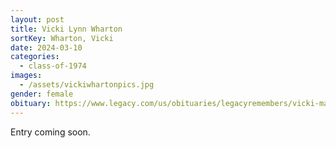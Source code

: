 ```yaml
---
layout: post
title: Vicki Lynn Wharton
sortKey: Wharton, Vicki
date: 2024-03-10
categories:
  - class-of-1974
images:
  - /assets/vickiwhartonpics.jpg
gender: female
obituary: https://www.legacy.com/us/obituaries/legacyremembers/vicki-matthews-obituary?id=54801934
---
```

E﻿ntry coming soon.